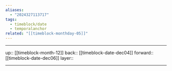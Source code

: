 ```yaml
---
aliases:
  - "2024327113717"
tags:
  - timeblock/date
  - temporalanchor
related: "[[timeblock-monthday-05]]"
---
```




***

up:: [[timeblock-month-12]]
back:: [[timeblock-date-dec04]]
forward:: [[timeblock-date-dec06]]
layer:: 

***

